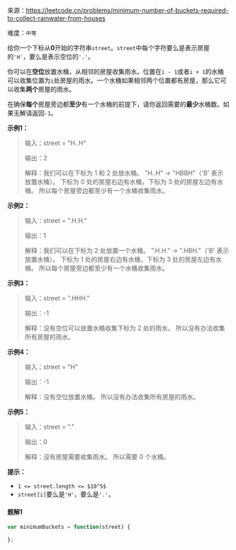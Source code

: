 来源：<https://leetcode.cn/problems/minimum-number-of-buckets-required-to-collect-rainwater-from-houses>

难度：`中等`

给你一个下标从**0**开始的字符串`street`。`street`中每个字符要么是表示房屋的`'H'`，要么是表示空位的`'.'`。

你可以在**空位**放置水桶，从相邻的房屋收集雨水。位置在`i - 1`或者`i + 1`的水桶可以收集位置为`i`处房屋的雨水。一个水桶如果相邻两个位置都有房屋，那么它可以收集**两个**房屋的雨水。

在确保**每个**房屋旁边都**至少**有一个水桶的前提下，请你返回需要的**最少**水桶数。如果无解请返回`-1`。

**示例1：**

> 输入：street = "H..H"
>
> 输出：2
>
> 解释：我们可以在下标为 1 和 2 处放水桶。
> "H..H" -> "HBBH"（'B' 表示放置水桶）。
> 下标为 0 处的房屋右边有水桶，下标为 3 处的房屋左边有水桶。
> 所以每个房屋旁边都至少有一个水桶收集雨水。

**示例2：**

> 输入：street = ".H.H."
>
> 输出：1
>
> 解释：我们可以在下标为 2 处放置一个水桶。
> ".H.H." -> ".HBH."（'B' 表示放置水桶）。
> 下标为 1 处的房屋右边有水桶，下标为 3 处的房屋左边有水桶。
> 所以每个房屋旁边都至少有一个水桶收集雨水。

**示例3：**

> 输入：street = ".HHH."
>
> 输出：-1
>
> 解释：没有空位可以放置水桶收集下标为 2 处的雨水。
> 所以没有办法收集所有房屋的雨水。

**示例4：**

> 输入：street = "H"
>
> 输出：-1
>
> 解释：没有空位放置水桶。
> 所以没有办法收集所有房屋的雨水。

**示例5：**

> 输入：street = "."
>
> 输出：0
>
> 解释：没有房屋需要收集雨水。
> 所以需要 0 个水桶。

**提示：**

- `1 <= street.length <= $10^5$`
- `street[i]`要么是`'H'`，要么是`'.'`。

<!-- tabs:start -->

#### **题解1**

```javascript
var minimumBuckets = function(street) {

};
```

<!-- tabs:end -->
